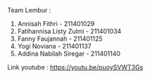 Team Lembur :
1. Annisah Fithri - 211401029
2. Fatihannisa Listy Zulmi - 211401034
3. Fanny Faujannah - 211401125
4. Yogi Noviana - 211401137
5. Addina Nabilah Siregar - 211401140

Link youtube : https://youtu.be/puoySVWT3Gs
